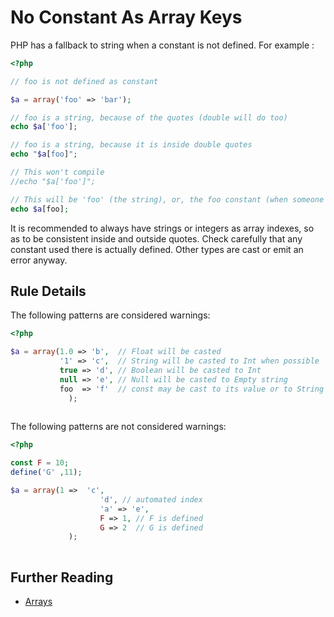<!-- PHP Manual -->
# No Constant As Array Keys

PHP has a fallback to string when a constant is not defined. For example : 

```php
<?php

// foo is not defined as constant 

$a = array('foo' => 'bar');

// foo is a string, because of the quotes (double will do too)
echo $a['foo'];

// foo is a string, because it is inside double quotes
echo "$a[foo]";

// This won't compile
//echo "$a['foo']";

// This will be 'foo' (the string), or, the foo constant (when someone defines it)
echo $a[foo];

```


It is recommended to always have strings or integers as array indexes, so as to be consistent inside and outside quotes. Check carefully that any constant used there is actually defined. Other types are cast or emit an error anyway.


## Rule Details

The following patterns are considered warnings:

```php
<?php

$a = array(1.0 => 'b',  // Float will be casted
		   '1' => 'c',  // String will be casted to Int when possible
		   true => 'd', // Boolean will be casted to Int
		   null => 'e', // Null will be casted to Empty string
	  	   foo  => 'f'  // const may be cast to its value or to String
			 );
 
```


The following patterns are not considered warnings:

```php
<?php

const F = 10;
define('G' ,11);

$a = array(1 =>  'c', 
				    'd', // automated index
		 		    'a' => 'e',
		 		    F => 1, // F is defined
		 		    G => 2  // G is defined
			 );
 
```


## Further Reading

* [Arrays](http://php.net/language.types.array)
